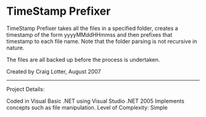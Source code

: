 TimeStamp Prefixer
==================

TimeStamp Prefixer takes all the files in a specified folder, creates a timestamp of the form yyyyMMddHHmmss and then prefixes that timestamp to each file name. Note that the folder parsing is not recursive in nature.

The files are all backed up before the process is undertaken.

Created by Craig Lotter, August 2007

*********************************

Project Details:

Coded in Visual Basic .NET using Visual Studio .NET 2005
Implements concepts such as file manipulation.
Level of Complexity: Simple
